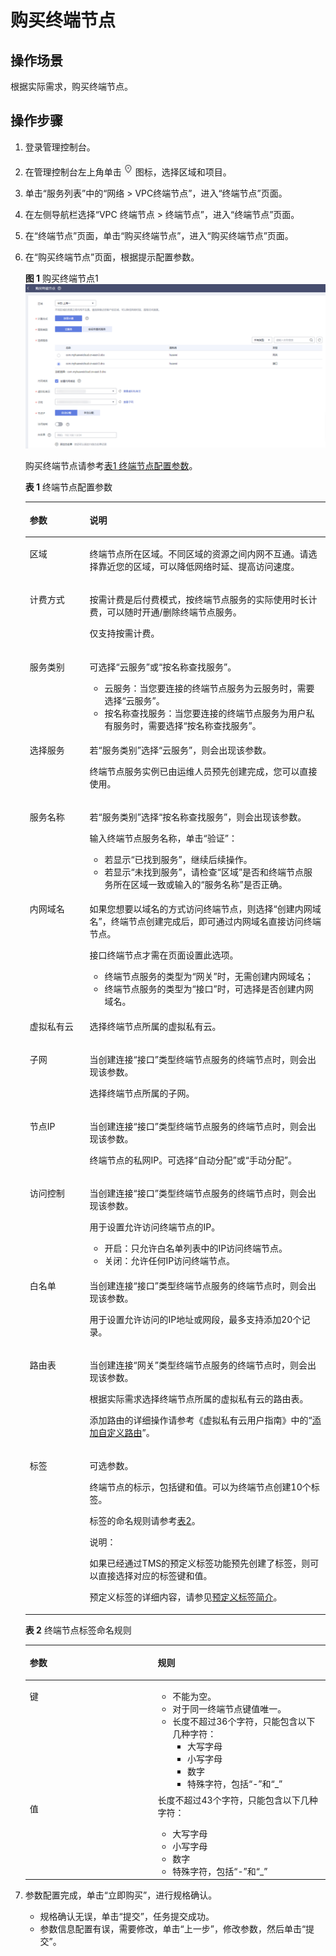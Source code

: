 # 购买终端节点<a name="zh-cn_topic_0131645189"></a>

## 操作场景<a name="section158984274016"></a>

根据实际需求，购买终端节点。

## 操作步骤<a name="section339372615535"></a>

1.  登录管理控制台。
2.  在管理控制台左上角单击![](figures/icon-region.png)图标，选择区域和项目。
3.  单击“服务列表”中的“网络 \> VPC终端节点”，进入“终端节点”页面。
4.  在左侧导航栏选择“VPC 终端节点 \> 终端节点”，进入“终端节点”页面。
5.  在“终端节点”页面，单击“购买终端节点”，进入“购买终端节点”页面。
6.  在“购买终端节点”页面，根据提示配置参数。

    **图 1**  购买终端节点1<a name="fig11754644195718"></a>  
    ![](figures/购买终端节点1.png "购买终端节点1")

    购买终端节点请参考[表1 终端节点配置参数](#table12737165517587)。

    **表 1**  终端节点配置参数

    <a name="table12737165517587"></a>
    <table><thead align="left"><tr id="row573718559589"><th class="cellrowborder" valign="top" width="19.950000000000003%" id="mcps1.2.3.1.1"><p id="p19845468112"><a name="p19845468112"></a><a name="p19845468112"></a>参数</p>
    </th>
    <th class="cellrowborder" valign="top" width="80.05%" id="mcps1.2.3.1.2"><p id="p8818151814596"><a name="p8818151814596"></a><a name="p8818151814596"></a>说明</p>
    </th>
    </tr>
    </thead>
    <tbody><tr id="row157371055185814"><td class="cellrowborder" valign="top" width="19.950000000000003%" headers="mcps1.2.3.1.1 "><p id="p1582221875915"><a name="p1582221875915"></a><a name="p1582221875915"></a>区域</p>
    </td>
    <td class="cellrowborder" valign="top" width="80.05%" headers="mcps1.2.3.1.2 "><p id="p217793964314"><a name="p217793964314"></a><a name="p217793964314"></a>终端节点所在区域。不同区域的资源之间内网不互通。请选择靠近您的区域，可以降低网络时延、提高访问速度。</p>
    </td>
    </tr>
    <tr id="row16737195545812"><td class="cellrowborder" valign="top" width="19.950000000000003%" headers="mcps1.2.3.1.1 "><p id="p1682610189596"><a name="p1682610189596"></a><a name="p1682610189596"></a>计费方式</p>
    </td>
    <td class="cellrowborder" valign="top" width="80.05%" headers="mcps1.2.3.1.2 "><p id="p1515335012431"><a name="p1515335012431"></a><a name="p1515335012431"></a>按需计费是后付费模式，按终端节点服务的实际使用时长计费，可以随时开通/删除终端节点服务。</p>
    <p id="p121310288813"><a name="p121310288813"></a><a name="p121310288813"></a>仅支持按需计费。</p>
    </td>
    </tr>
    <tr id="row1173785555810"><td class="cellrowborder" valign="top" width="19.950000000000003%" headers="mcps1.2.3.1.1 "><p id="p2829181875918"><a name="p2829181875918"></a><a name="p2829181875918"></a>服务类别</p>
    </td>
    <td class="cellrowborder" valign="top" width="80.05%" headers="mcps1.2.3.1.2 "><p id="p1756510618442"><a name="p1756510618442"></a><a name="p1756510618442"></a>可选择“云服务”或“按名称查找服务”。</p>
    <a name="ul462316111449"></a><a name="ul462316111449"></a><ul id="ul462316111449"><li>云服务：当您要连接的终端节点服务为云服务时，需要选择“云服务”。</li><li>按名称查找服务：当您要连接的终端节点服务为用户私有服务时，需要选择“按名称查找服务”。</li></ul>
    </td>
    </tr>
    <tr id="row680485252415"><td class="cellrowborder" valign="top" width="19.950000000000003%" headers="mcps1.2.3.1.1 "><p id="p183291814594"><a name="p183291814594"></a><a name="p183291814594"></a>选择服务</p>
    </td>
    <td class="cellrowborder" valign="top" width="80.05%" headers="mcps1.2.3.1.2 "><p id="p2077711451062"><a name="p2077711451062"></a><a name="p2077711451062"></a>若“服务类别”选择“云服务”，则会出现该参数。</p>
    <p id="p1483771241911"><a name="p1483771241911"></a><a name="p1483771241911"></a>终端节点服务实例已由运维人员预先创建完成，您可以直接使用。</p>
    </td>
    </tr>
    <tr id="row181111619152517"><td class="cellrowborder" valign="top" width="19.950000000000003%" headers="mcps1.2.3.1.1 "><p id="p9489125217215"><a name="p9489125217215"></a><a name="p9489125217215"></a>服务名称</p>
    </td>
    <td class="cellrowborder" valign="top" width="80.05%" headers="mcps1.2.3.1.2 "><p id="p44541820122317"><a name="p44541820122317"></a><a name="p44541820122317"></a>若“服务类别”选择“按名称查找服务”，则会出现该参数。</p>
    <p id="p11711754457"><a name="p11711754457"></a><a name="p11711754457"></a>输入终端节点服务名称，单击“验证”：</p>
    <a name="ul2413202710255"></a><a name="ul2413202710255"></a><ul id="ul2413202710255"><li>若显示“已找到服务”，继续后续操作。</li><li>若显示“未找到服务”，请检查“区域”是否和终端节点服务所在区域一致或输入的“服务名称”是否正确。</li></ul>
    </td>
    </tr>
    <tr id="row1762717911591"><td class="cellrowborder" valign="top" width="19.950000000000003%" headers="mcps1.2.3.1.1 "><p id="p583711186592"><a name="p583711186592"></a><a name="p583711186592"></a>内网域名</p>
    </td>
    <td class="cellrowborder" valign="top" width="80.05%" headers="mcps1.2.3.1.2 "><p id="p158760812914"><a name="p158760812914"></a><a name="p158760812914"></a>如果您想要以域名的方式访问终端节点，则选择“创建内网域名”，终端节点创建完成后，即可通过内网域名直接访问终端节点。</p>
    <p id="p1203944195919"><a name="p1203944195919"></a><a name="p1203944195919"></a>接口终端节点才需在页面设置此选项。</p>
    <a name="ul48541540116"></a><a name="ul48541540116"></a><ul id="ul48541540116"><li>终端节点服务的类型为“网关”时，无需创建内网域名；</li><li>终端节点服务的类型为“接口”时，可选择是否创建内网域名。</li></ul>
    </td>
    </tr>
    <tr id="row36294912590"><td class="cellrowborder" valign="top" width="19.950000000000003%" headers="mcps1.2.3.1.1 "><p id="p4787227141811"><a name="p4787227141811"></a><a name="p4787227141811"></a>虚拟私有云</p>
    </td>
    <td class="cellrowborder" valign="top" width="80.05%" headers="mcps1.2.3.1.2 "><p id="p619041554012"><a name="p619041554012"></a><a name="p619041554012"></a>选择终端节点所属的虚拟私有云。</p>
    </td>
    </tr>
    <tr id="row1062914915592"><td class="cellrowborder" valign="top" width="19.950000000000003%" headers="mcps1.2.3.1.1 "><p id="p1284291815594"><a name="p1284291815594"></a><a name="p1284291815594"></a>子网</p>
    </td>
    <td class="cellrowborder" valign="top" width="80.05%" headers="mcps1.2.3.1.2 "><p id="p1220520210222"><a name="p1220520210222"></a><a name="p1220520210222"></a>当创建连接“接口”类型终端节点服务的终端节点时，则会出现该参数。</p>
    <p id="p874574018102"><a name="p874574018102"></a><a name="p874574018102"></a>选择终端节点所属的子网。</p>
    </td>
    </tr>
    <tr id="row9984356166"><td class="cellrowborder" valign="top" width="19.950000000000003%" headers="mcps1.2.3.1.1 "><p id="p111652042164320"><a name="p111652042164320"></a><a name="p111652042164320"></a>节点IP</p>
    </td>
    <td class="cellrowborder" valign="top" width="80.05%" headers="mcps1.2.3.1.2 "><p id="p7275101111817"><a name="p7275101111817"></a><a name="p7275101111817"></a>当创建连接“接口”类型终端节点服务的终端节点时，则会出现该参数。</p>
    <p id="p111652426435"><a name="p111652426435"></a><a name="p111652426435"></a>终端节点的私网IP。可选择“自动分配”或“手动分配”。</p>
    </td>
    </tr>
    <tr id="row374813288719"><td class="cellrowborder" valign="top" width="19.950000000000003%" headers="mcps1.2.3.1.1 "><p id="p14328104284620"><a name="p14328104284620"></a><a name="p14328104284620"></a>访问控制</p>
    </td>
    <td class="cellrowborder" valign="top" width="80.05%" headers="mcps1.2.3.1.2 "><p id="p1281984095219"><a name="p1281984095219"></a><a name="p1281984095219"></a>当创建连接“接口”类型终端节点服务的终端节点时，则会出现该参数。</p>
    <p id="p7560254204919"><a name="p7560254204919"></a><a name="p7560254204919"></a>用于设置允许访问终端节点的IP。</p>
    <a name="ul4388191416510"></a><a name="ul4388191416510"></a><ul id="ul4388191416510"><li>开启：只允许白名单列表中的IP访问终端节点。</li><li>关闭：允许任何IP访问终端节点。</li></ul>
    </td>
    </tr>
    <tr id="row6869163010717"><td class="cellrowborder" valign="top" width="19.950000000000003%" headers="mcps1.2.3.1.1 "><p id="p172851158184616"><a name="p172851158184616"></a><a name="p172851158184616"></a>白名单</p>
    </td>
    <td class="cellrowborder" valign="top" width="80.05%" headers="mcps1.2.3.1.2 "><p id="p116871342115217"><a name="p116871342115217"></a><a name="p116871342115217"></a>当创建连接“接口”类型终端节点服务的终端节点时，则会出现该参数。</p>
    <p id="p11285125818465"><a name="p11285125818465"></a><a name="p11285125818465"></a>用于设置允许访问的IP地址或网段，最多支持添加20个记录。</p>
    </td>
    </tr>
    <tr id="row97339612382"><td class="cellrowborder" valign="top" width="19.950000000000003%" headers="mcps1.2.3.1.1 "><p id="p15970415125810"><a name="p15970415125810"></a><a name="p15970415125810"></a>路由表</p>
    </td>
    <td class="cellrowborder" valign="top" width="80.05%" headers="mcps1.2.3.1.2 "><p id="p192171249102611"><a name="p192171249102611"></a><a name="p192171249102611"></a>当创建连接“网关”类型终端节点服务的终端节点时，则会出现该参数。</p>
    <p id="p1597021512581"><a name="p1597021512581"></a><a name="p1597021512581"></a>根据实际需求选择终端节点所属的虚拟私有云的路由表。</p>
    <p id="p93334526620"><a name="p93334526620"></a><a name="p93334526620"></a>添加路由的详细操作请参考《虚拟私有云用户指南》中的“<a href="https://support.huaweicloud.com/usermanual-vpc/vpc_route_0006.html" target="_blank" rel="noopener noreferrer">添加自定义路由</a>”。</p>
    </td>
    </tr>
    <tr id="row1164684404011"><td class="cellrowborder" valign="top" width="19.950000000000003%" headers="mcps1.2.3.1.1 "><p id="p11841250101315"><a name="p11841250101315"></a><a name="p11841250101315"></a>标签</p>
    </td>
    <td class="cellrowborder" valign="top" width="80.05%" headers="mcps1.2.3.1.2 "><p id="p6659101317541"><a name="p6659101317541"></a><a name="p6659101317541"></a>可选参数。</p>
    <p id="p7440181811445"><a name="p7440181811445"></a><a name="p7440181811445"></a>终端节点的标示，包括键和值。可以为终端节点创建10个标签。</p>
    <p id="p218515071317"><a name="p218515071317"></a><a name="p218515071317"></a>标签的命名规则请参考<a href="#table37259471306">表2</a>。</p>
    <div class="note" id="note242016251043"><a name="note242016251043"></a><a name="note242016251043"></a><span class="notetitle"> 说明： </span><div class="notebody"><p id="zh-cn_topic_0131645182_p1697925218"><a name="zh-cn_topic_0131645182_p1697925218"></a><a name="zh-cn_topic_0131645182_p1697925218"></a>如果已经通过TMS的预定义标签功能预先创建了标签，则可以直接选择对应的标签键和值。</p>
    <p id="zh-cn_topic_0131645182_p6121182813506"><a name="zh-cn_topic_0131645182_p6121182813506"></a><a name="zh-cn_topic_0131645182_p6121182813506"></a>预定义标签的详细内容，请参见<a href="https://support.huaweicloud.com/usermanual-tms/zh-cn_topic_0056266269.html" target="_blank" rel="noopener noreferrer">预定义标签简介</a>。</p>
    </div></div>
    </td>
    </tr>
    </tbody>
    </table>

    **表 2**  终端节点标签命名规则

    <a name="table37259471306"></a>
    <table><thead align="left"><tr id="zh-cn_topic_0162785419_row1975492119112"><th class="cellrowborder" valign="top" width="42.63%" id="mcps1.2.3.1.1"><p id="zh-cn_topic_0162785419_p127543216114"><a name="zh-cn_topic_0162785419_p127543216114"></a><a name="zh-cn_topic_0162785419_p127543216114"></a>参数</p>
    </th>
    <th class="cellrowborder" valign="top" width="57.37%" id="mcps1.2.3.1.2"><p id="zh-cn_topic_0162785419_p187541211118"><a name="zh-cn_topic_0162785419_p187541211118"></a><a name="zh-cn_topic_0162785419_p187541211118"></a>规则</p>
    </th>
    </tr>
    </thead>
    <tbody><tr id="zh-cn_topic_0162785419_row1375419211915"><td class="cellrowborder" valign="top" width="42.63%" headers="mcps1.2.3.1.1 "><p id="zh-cn_topic_0162785419_p15754421417"><a name="zh-cn_topic_0162785419_p15754421417"></a><a name="zh-cn_topic_0162785419_p15754421417"></a>键</p>
    </td>
    <td class="cellrowborder" valign="top" width="57.37%" headers="mcps1.2.3.1.2 "><a name="zh-cn_topic_0162785419_ul182248574315"></a><a name="zh-cn_topic_0162785419_ul182248574315"></a><ul id="zh-cn_topic_0162785419_ul182248574315"><li>不能为空。</li><li>对于同一终端节点键值唯一。</li><li>长度不超过36个字符，只能包含以下几种字符：<a name="zh-cn_topic_0162785419_ul15224957937"></a><a name="zh-cn_topic_0162785419_ul15224957937"></a><ul id="zh-cn_topic_0162785419_ul15224957937"><li>大写字母</li><li>小写字母</li><li>数字</li><li>特殊字符，包括“-”和“_”</li></ul>
    </li></ul>
    </td>
    </tr>
    <tr id="zh-cn_topic_0162785419_row97543211410"><td class="cellrowborder" valign="top" width="42.63%" headers="mcps1.2.3.1.1 "><p id="zh-cn_topic_0162785419_p97549211414"><a name="zh-cn_topic_0162785419_p97549211414"></a><a name="zh-cn_topic_0162785419_p97549211414"></a>值</p>
    </td>
    <td class="cellrowborder" valign="top" width="57.37%" headers="mcps1.2.3.1.2 "><div class="p" id="zh-cn_topic_0162785419_p20581523133713"><a name="zh-cn_topic_0162785419_p20581523133713"></a><a name="zh-cn_topic_0162785419_p20581523133713"></a>长度不超过43个字符，只能包含以下几种字符：<a name="zh-cn_topic_0162785419_ul19120173116418"></a><a name="zh-cn_topic_0162785419_ul19120173116418"></a><ul id="zh-cn_topic_0162785419_ul19120173116418"><li>大写字母</li><li>小写字母</li><li>数字</li><li>特殊字符，包括“-”和“_”</li></ul>
    </div>
    </td>
    </tr>
    </tbody>
    </table>

7.  参数配置完成，单击“立即购买”，进行规格确认。
    -   规格确认无误，单击“提交”，任务提交成功。
    -   参数信息配置有误，需要修改，单击“上一步”，修改参数，然后单击“提交”。


